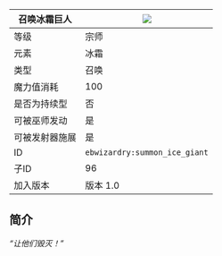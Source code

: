 | 召唤冰霜巨人 |![](https://github.com/Electroblob77/Wizardry/blob/1.12.2/src/main/resources/assets/ebwizardry/textures/spells/summon_ice_giant.png)|
|---|---|
| 等级 | 宗师 |
| 元素 | 冰霜 |
| 类型 | 召唤 |
| 魔力值消耗 | 100 |
| 是否为持续型 | 否 |
| 可被巫师发动 | 是 |
| 可被发射器施展 | 是 |
| ID | `ebwizardry:summon_ice_giant` |
| 子ID | 96 |
| 加入版本 | 版本 1.0 |
## 简介
_“让他们毁灭！”_
